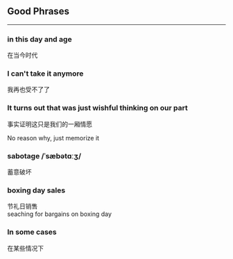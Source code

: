 ## Good Phrases

<hr>

### in this day and age
在当今时代

### I can't take it anymore
我再也受不了了


### It turns out that was just wishful thinking on our part
事实证明这只是我们的一厢情愿

No reason why, just memorize it


### sabotage /ˈsæbətɑːʒ/
蓄意破坏

### boxing day sales
节礼日销售  <br>
seaching for bargains on boxing day  

### In some cases
在某些情况下

